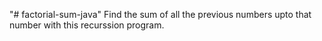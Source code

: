 "# factorial-sum-java" 
Find the sum of all the previous numbers upto that number with this recurssion program.
